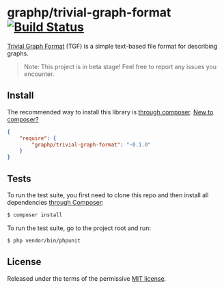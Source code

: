 # graphp/trivial-graph-format [![Build Status](https://travis-ci.org/graphp/trivial-graph-format.svg?branch=master)](https://travis-ci.org/graphp/trivial-graph-format)

[Trivial Graph Format](http://en.wikipedia.org/wiki/Trivial_Graph_Format) (TGF) is a simple text-based file format for describing graphs.

> Note: This project is in beta stage! Feel free to report any issues you encounter.

## Install

The recommended way to install this library is [through composer](http://getcomposer.org). [New to composer?](http://getcomposer.org/doc/00-intro.md)

```JSON
{
    "require": {
        "graphp/trivial-graph-format": "~0.1.0"
    }
}
```

## Tests

To run the test suite, you first need to clone this repo and then install all
dependencies [through Composer](https://getcomposer.org):

```bash
$ composer install
```

To run the test suite, go to the project root and run:

```bash
$ php vendor/bin/phpunit
```

## License

Released under the terms of the permissive [MIT license](http://opensource.org/licenses/MIT).

